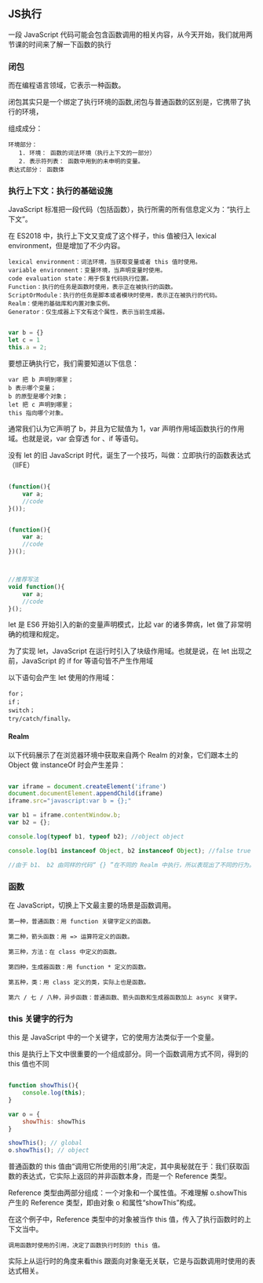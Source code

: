 <!--
 * @Descripttion: 
 * @version: 
 * @Author: zhangpeng
 * @Date: 2020-12-22 20:54:23
 * @LastEditors: zhangpeng
 * @LastEditTime: 2020-12-22 21:53:45
-->
## JS执行

一段 JavaScript 代码可能会包含函数调用的相关内容，从今天开始，我们就用两节课的时间来了解一下函数的执行


### 闭包

而在编程语言领域，它表示一种函数。

闭包其实只是一个绑定了执行环境的函数,闭包与普通函数的区别是，它携带了执行的环境，

组成成分：
```
环境部分：
   1. 环境： 函数的词法环境（执行上下文的一部分）
   2. 表示符列表： 函数中用到的未申明的变量。
表达式部分： 函数体
```


### 执行上下文：执行的基础设施

JavaScript 标准把一段代码（包括函数），执行所需的所有信息定义为：“执行上下文”。

在 ES2018 中，执行上下文又变成了这个样子，this 值被归入 lexical environment，但是增加了不少内容。

```
lexical environment：词法环境，当获取变量或者 this 值时使用。
variable environment：变量环境，当声明变量时使用。
code evaluation state：用于恢复代码执行位置。
Function：执行的任务是函数时使用，表示正在被执行的函数。
ScriptOrModule：执行的任务是脚本或者模块时使用，表示正在被执行的代码。
Realm：使用的基础库和内置对象实例。
Generator：仅生成器上下文有这个属性，表示当前生成器。
```

```js

var b = {}
let c = 1
this.a = 2;
```

要想正确执行它，我们需要知道以下信息：

```
var 把 b 声明到哪里；
b 表示哪个变量；
b 的原型是哪个对象；
let 把 c 声明到哪里；
this 指向哪个对象。
```

通常我们认为它声明了 b，并且为它赋值为 1，var 声明作用域函数执行的作用域。也就是说，var 会穿透 for 、if 等语句。

没有 let 的旧 JavaScript 时代，诞生了一个技巧，叫做：立即执行的函数表达式（IIFE）
```js

(function(){
    var a;
    //code
}());


(function(){
    var a;
    //code
})();



//推荐写法
void function(){
    var a;
    //code
}();
```

let 是 ES6 开始引入的新的变量声明模式，比起 var 的诸多弊病，let 做了非常明确的梳理和规定。

为了实现 let，JavaScript 在运行时引入了块级作用域。也就是说，在 let 出现之前，JavaScript 的 if for 等语句皆不产生作用域

以下语句会产生 let 使用的作用域：
```
for；
if；
switch；
try/catch/finally。
```


#### Realm


以下代码展示了在浏览器环境中获取来自两个 Realm 的对象，它们跟本土的 Object 做 instanceOf 时会产生差异：

```js

var iframe = document.createElement('iframe')
document.documentElement.appendChild(iframe)
iframe.src="javascript:var b = {};"

var b1 = iframe.contentWindow.b;
var b2 = {};

console.log(typeof b1, typeof b2); //object object

console.log(b1 instanceof Object, b2 instanceof Object); //false true

//由于 b1、 b2 由同样的代码“ {} ”在不同的 Realm 中执行，所以表现出了不同的行为。
```

### 函数

在 JavaScript，切换上下文最主要的场景是函数调用。

```
第一种，普通函数：用 function 关键字定义的函数。

第二种，箭头函数：用 => 运算符定义的函数。

第三种，方法：在 class 中定义的函数。

第四种，生成器函数：用 function * 定义的函数。

第五种，类：用 class 定义的类，实际上也是函数。

第六 / 七 / 八种，异步函数：普通函数、箭头函数和生成器函数加上 async 关键字。

```

### this 关键字的行为

this 是 JavaScript 中的一个关键字，它的使用方法类似于一个变量。

this 是执行上下文中很重要的一个组成部分。同一个函数调用方式不同，得到的 this 值也不同

```js

function showThis(){
    console.log(this);
}

var o = {
    showThis: showThis
}

showThis(); // global
o.showThis(); // object
```
普通函数的 this 值由“调用它所使用的引用”决定，其中奥秘就在于：我们获取函数的表达式，它实际上返回的并非函数本身，而是一个 Reference 类型。

Reference 类型由两部分组成：一个对象和一个属性值。不难理解 o.showThis 产生的 Reference 类型，即由对象 o 和属性“showThis”构成。

在这个例子中，Reference 类型中的对象被当作 this 值，传入了执行函数时的上下文当中。

`调用函数时使用的引用，决定了函数执行时刻的 this 值。`

实际上从运行时的角度来看this 跟面向对象毫无关联，它是与函数调用时使用的表达式相关。
